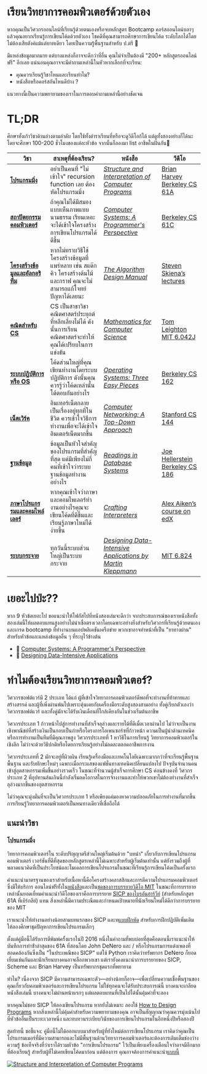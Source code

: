 # เรียนวิทยาการคอมพิวเตอร์ด้วยตัวเอง

หากคุณเป็นวิศวกรออนไลน์ที่เรียนรู้ด้วยตนเองหรือจบหลักสูตร Bootcamp คอร์สออนไลน์บลาๆ แล้วคุณอยากเรียนรู้การเขียนโค้ดด้วยตัวเอง โชคดีที่คุณสามารถศึกษาการเขียนโค้ด ระดับโลกได้โดยไม่ต้องเสียตังค์แม้แต่บาทเดียว โดยเป็นความรู้พื้นฐานสำหรับ ป.ตรี 💸

มีแหล่งข้อมูลมากมาย แต่บางแหล่งก็อาจจะดีกว่าที่อื่น คุณไม่จำเป็นต้องมี "200+ หลักสูตรออนไลน์ฟรี" อีกเลย แน่นอนคุณอาจจะมีคำถามเหล่านี้ในหัวหากเลือกที่จะเรียน:

*  คุณควรเรียนรู้วิชาไหนและเรียนทําไม?
*  หนังสือหรือคอร์สอันไหนดีบ้าง ?

แนวทางนี้เป็นความพยายามของเราในการตอบคําถามเหล่านี้อย่างชัดเจน

# TL;DR 

ศึกษาทั้งเก้าวิชาด้านล่างตามลําดับ โดยใช้ทั้งตําราเรียนที่หรือจะดูวิดีโอก้ได้ แต่ดูทั้งสองอย่างก็ได้นะ โดยจะศึกษา 100-200 ชั่วโมงของแต่ละหัวข้อ จากนั้นก็ลองมา list อาชีพในฝันกัน🚀


| วิชา                                          | สาเหตุที่ต้องเรียน?                                                                                                                                | หนังสือ                                               | วีดีโอ                       |
|---------------------------------------------------|-------------------------------------------------------------------------------------------------------------------------------------------|---------------------------------------------------------|-----------------------------------|
| **[โปรแกรมมิ่ง](#โปรแกรมมิ่ง)**                   | อย่าเป็นคนที่ "ไม่เข้าใจ" recursion function เลย ต้อง หัดโปรแกรมมิ่ง                                                                  | [_Structure and Interpretation of Computer Programs_](https://mitpress.mit.edu/sites/default/files/sicp/full-text/book/book.html)     | [Brian Harvey Berkeley CS 61A](https://inst.eecs.berkeley.edu/~cs61a/sp08/)|
| **[สถาปัตยกรรมคอมพิวเตอร์](#สถาปัตยกรรมคอมพิวเตอร์)**  | ถ้าคุณไม่ได้มีสมองแบบเห็นภาพแบบนามธรรม เรียนเหอะจะได้เข้าใจโครงสร้างการเขียนโปรแกรมได้ดีขึ้น           | [_Computer Systems: A Programmer's Perspective_](https://github.com/smellslikekeenspirit/an-askreddit-list-of-compsci-books/blob/master/Randal%20E.%20Bryant%2C%20David%20R.%20O%E2%80%99Hallaron%20-%20Computer%20Systems.%20A%20Programmer%E2%80%99s%20Perspective%20%5B3rd%20ed.%5D%20(2016%2C%20Pearson).pdf)|[Berkeley CS 61C](https://cs61c.org/)|
| **[โครงสร้างข้อมูลและอัลกอริทึม](#โครงสร้างข้อมูลและอัลกอริทึม)** | หากไม่ทราบวิธีใช้โครงสร้างข้อมูลที่แพร่หลาย เช่น สแต๊ก คิว โครงสร้างต้นไม้ และกราฟ คุณจะไม่สามารถแก้โจทย์ปัญหาได้เลยนะ | [_The Algorithm Design Manual_](https://www.amazon.com/Algorithm-Design-Manual-Steven-Skiena/dp/1849967202)                           | [Steven Skiena’s lectures](https://www3.cs.stonybrook.edu/~skiena/373/videos/)|
| **[คณิตสำหรับ CS](#คณิตสำหรับCS)**                   | CS เป็นสาขาวิชาคณิตศาสตร์ประยุกต์ที่หลีกเลี่ยงไม่ได้ ดังนั้นการเรียนคณิตศาสตร์จะทำให้คุณได้เปรียบในการแข่งขัน| [_Mathematics for Computer Science_](https://courses.csail.mit.edu/6.042/spring18/mcs.pdf)                      | [Tom Leighton MIT 6.042J](https://ocw.mit.edu/courses/electrical-engineering-and-computer-science/6-042j-mathematics-for-computer-science-fall-2010/)         |
| **[ระบบปฏิบัติการ หรือ OS](#ระบบปฏิบัติการ-หรือ-OS)**   | โค้ดส่วนใหญ่ที่คุณเขียนทำงานโดยระบบปฏิบัติการ ดังนั้นคุณควรรู้ว่าโค้ดเหล่านั้นโต้ตอบกันอย่างไร | [_Operating Systems: Three Easy Pieces_](https://pages.cs.wisc.edu/~remzi/OSTEP/)                  | [Berkeley CS 162](https://cs162.org/)                   |
| **[เน็ตเวิร์ค](#เน็ตเวิร์ค)**           | อินเทอร์เน็ตกลายเป็นเรื่องอยู่ทุกที่ในชีวิต ควรเข้าใจวิธีการทํางานเพื่อจะได้เข้าใจอินเตอร์เน็ตมากขึ้น| [_Computer Networking: A Top-Down Approach_](https://eclass.teicrete.gr/modules/document/file.php/TP326/%CE%98%CE%B5%CF%89%CF%81%CE%AF%CE%B1%20(Lectures)/Computer_Networking_A_Top-Down_Approach.pdf)              | [Stanford CS 144](https://cs144.github.io/)                   |
| **[ฐานข้อมูล](#ฐานข้อมูล)**                 | ข้อมูลเป็นหัวใจสําคัญของโปรแกรมที่สําคัญที่สุด แต่มีเพียงไม่กี่คนที่เข้าใจว่าระบบฐานข้อมูลทํางานอย่างไร | [_Readings in Database Systems_](http://www.redbook.io/)                         | [Joe Hellerstein Berkeley CS 186](http://www.infocobuild.com/education/audio-video-courses/computer-science/cs186-spring2015-berkeley.html) |
| **[ภาษาโปรแกรรมและคอมไพล์เลอร์](#ภาษาโปรแกรรมและคอมไพล์เลอร์)**       | หากคุณเข้าใจว่าภาษาและคอมไพเลอร์ทํางานอย่างไรคุณจะเขียนโค้ดที่ดีขึ้นและเรียนรู้ภาษาใหม่ได้ง่ายขึ้น | [_Crafting Interpreters_](https://craftinginterpreters.com/)           | [Alex Aiken’s course on edX](https://www.edx.org/bio/alex-aiken)   |
| **[ระบบกระจาย](#ระบบกระจาย)** | ทุกวันนี้ระบบส่วนใหญ่เป็นระบบกระจาย| [_Designing Data-Intensive Applications by Martin Kleppmann_](https://www.amazon.com/Designing-Data-Intensive-Applications-Reliable-Maintainable/dp/1449373321) | [MIT 6.824](https://pdos.csail.mit.edu/6.824/)                         |


# เยอะไปป่ะ??
หาก 9 หัวข้อเยอะไป ขอแนะนําให้โฟกัสไปที่หนังสองเล่มจะดีกว่า  จากประสบการณ์ของเราหนังสือทั้งสองเล่มนี้ให้ผลตอบแทนสูงอย่างไม่น่าเชื่อตรงเวลาโดยเฉพาะอย่างยิ่งสําหรับวิศวกรที่เรียนรู้ด้วยตนเองและเกรด bootcamp ที่ทํางานบนแอปพลิเคชันเครือข่าย พวกเขาอาจทําหน้าที่เป็น "ยาทางผ่าน" สําหรับหัวข้อและแหล่งข้อมูลอื่น ๆ ที่ระบุไว้ข้างต้น
* 📖 [Computer Systems: A Programmer's Perspective](http://csapp.cs.cmu.edu/3e/home.html)
* 📖 [Designing Data-Intensive Applications](https://www.amazon.com/dp/B06XPJML5D/ref=dp-kindle-redirect?_encoding=UTF8&btkr=1)

# ทําไมต้องเรียนวิทยาการคอมพิวเตอร์?
วิศวกรซอฟต์แวร์มี 2 ประเภท ได้แก่ ผู้ที่เข้าใจวิทยาการคอมพิวเตอร์ดีพอที่จะทำงานที่ท้าทายและสร้างสรรค์ และผู้ที่เพิ่งผ่านพ้นไปเพราะคุ้นเคยกับเครื่องมือระดับสูงสองสามอย่าง ทั้งคู่เรียกตัวเองว่าวิศวกรซอฟต์แวร์ และทั้งคู่มักจะได้รับเงินเดือนที่ใกล้เคียงกันในช่วงเริ่มต้นอาชีพ


วิศวกรประเภท 1 ก้าวหน้าไปสู่การทำงานที่สำเร็จลุล่วงและรายได้ที่ดีเมื่อเวลาผ่านไป ไม่ว่าจะเป็นงานเชิงพาณิชย์ที่สร้างเงินเป็นกอบเป็นกำหรือโครงการโอเพนซอร์ซที่ก้าวหน้า ความเป็นผู้นำด้านเทคนิค หรือการทำงานเป็นทีมที่มีคุณภาพสูง วิศวกรประเภทที่ 1 หาวิธีในการเรียนรู้
วิทยาการคอมพิวเตอร์ในเชิงลึก ไม่ว่าจะด้วยวิธีปกติหรือโดยการเรียนรู้อย่างไม่ลดละตลอดอาชีพการงาน

วิศวกรประเภทที่ 2 มักจะอยู่ที่ผิวเผิน เรียนรู้เครื่องมือและเทคโนโลยีเฉพาะมากกว่าที่จะเรียนรู้พื้นฐานพื้นฐาน และรับทักษะใหม่ๆ เฉพาะเมื่อกระแสของแฟชั่นทางเทคนิคเปลี่ยนแปลงไป 
ปัจจุบันจำนวนคนเข้าสู่อุตสาหกรรมเพิ่มขึ้นอย่างรวดเร็ว ในขณะที่จำนวนผู้สำเร็จการศึกษา CS ค่อนข้างคงที่ วิศวกรประเภท 2 ที่อุปทานล้นเกินนี้กำลังเริ่มลดโอกาสในการจ้างงานและทำให้พวกเขาไม่ต้องทำงานที่สำเร็จลุล่วงมากขึ้นของอุตสาหกรรม 


ไม่ว่าคุณจะมุ่งมั่นที่จะเป็นวิศวกรประเภท 1 หรือเพียงแค่มองหาความปลอดภัยในการทำงานที่มากขึ้น การเรียนรู้วิทยาการคอมพิวเตอร์เป็นหนทางเดียวที่เชื่อถือได้

## แนะนำวิชา

### โปรแกรมมิ่ง
วิทยาการคอมพิวเตอร์ใน ระดับปริญญาตรีส่วนใหญ่เริ่มต้นด้วย "บทนำ" เกี่ยวกับการเขียนโปรแกรมคอมพิวเตอร์ 
เวอร์ชันที่ดีที่สุดของหลักสูตรเหล่านี้ไม่เฉพาะสำหรับผู้เริ่มต้นเท่านั้น 
แต่ยังรวมถึงผู้ที่พลาดแนวคิดที่เป็นประโยชน์และโมเดลการเขียนโปรแกรมในขณะที่เรียนรู้การเขียนโค้ดเป็นครั้งแรก


คําแนะนํามาตรฐานของเราสําหรับเนื้อหานี้คือโครงสร้างคลาสสิกและการตีความโปรแกรมคอมพิวเตอร์ซึ่งมีให้บริการ
ออนไลน์ฟรีทั้งใน[หนังสือ](https://mitpress.mit.edu/sites/default/files/sicp/full-text/book/book.html)และเป็น[ชุดของการบรรยายวิดีโอ MIT](http://ocw.mit.edu/courses/electrical-engineering-and-computer-science/6-001-structure-and-interpretation-of-computer-programs-spring-2005/video-lectures/)
ในขณะที่การบรรยายเหล่านั้นยอดเยี่ยมคําแนะนําวิดีโอของเราคือการบรรยาย 
[SICP ของไบรอันฮาร์วีย์](https://archive.org/details/ucberkeley-webcast-PL3E89002AA9B9879E?sort=titleSorter) (สําหรับหลักสูตร 61A ที่เบิร์กลีย์) แทน 
สิ่งเหล่านี้มีความประณีตและกําหนดเป้าหมายที่นักเรียนใหม่ได้ดีกว่าการบรรยายของ MIT


เราแนะนำให้ทำงานอย่างน้อยสามบทแรกของ SICP และท[แบบฝึกหัด](http://exercism.io/) สำหรับการฝึกปฏิบัติเพิ่มเติม ให้ลองศึกษาชุดปัญหาการเขียนโปรแกรมเล็กๆ 


ตั้งแต่คู่มือนี้ได้รับการตีพิมพ์ครั้งแรกในปี 2016 หนึ่งในคําถามที่พบบ่อยที่สุดคือตอนนี้เราแนะนําให้บันทึกการทําซ้ําล่าสุดของ 61A ที่สอนโดย John DeNero และ / หรือโปรแกรมการแต่งเพลงที่สอดคล้องกันซึ่งเป็น "ในประเพณีของ SICP" แต่ใช้ Python เราคิดว่าทรัพยากร DeNero ก็ยอดเยี่ยมเช่นกันและนักเรียนบางคนอาจเลือกพวกเขา แต่เรายังคงแนะนําการบรรยายของ SICP, Scheme และ Brian Harvey เป็นทรัพยากรชุดแรกที่พยายาม


ทำไม? เนื่องจาก SICP มีความสามารถเฉพาะตัว—อย่างน้อยก็อาจ—เพื่อเปลี่ยนความเชื่อพื้นฐานของคุณเกี่ยวกับคอมพิวเตอร์และการเขียนโปรแกรม ไม่ใช่ทุกคนจะได้รับประสบการณ์นี้ บางคนจะเกลียดหนังสือเล่มนี้ บางคนจะไม่ผ่านหน้าแรกๆ แต่ผลตอบแทนที่เป็นไปได้นั้นคุ้มค่าที่จะลอง


หากคุณไม่ชอบ SICP ให้ลองเขียนโปรแกรม หากยังไม่เหมาะ ลองใช้ [How to Design Programs](http://www.htdp.org/) หากสิ่งเหล่านี้ไม่คุ้มค่าสำหรับความพยายามของคุณ อาจเป็นสัญญาณว่าคุณควรมุ่งเน้นไปที่หัวข้ออื่นเป็นระยะเวลาหนึ่ง และทบทวนระเบียบวินัยของการเขียนโปรแกรมในอีกหนึ่งปีหรือสองปี

สุดท้ายนี้ ขอชี้แจง: คู่มือนี้ไม่ได้ออกแบบมาสำหรับผู้ที่ยังใหม่ต่อการเขียนโปรแกรม เราคิดว่าคุณเป็นโปรแกรมเมอร์ที่มีความสามารถและไม่มีพื้นฐานด้านวิทยาการคอมพิวเตอร์และต้องการเติมเต็มช่องว่างความรู้ ข้อเท็จจริงที่ว่าเราได้รวมหัวข้อ "การเขียนโปรแกรม" ไว้เป็นเพียงเครื่องเตือนใจว่าอาจมีอีกมากที่ต้องเรียนรู้ สำหรับผู้ที่ไม่เคยเขียนโค้ดมาก่อน แต่ต้องการ คุณอาจต้องการคำแนะนำ[แบบนี้](https://www.reddit.com/r/learnprogramming/wiki/faq#wiki_getting_started)


[![Structure and Interpretation of Computer Programs](https://teachyourselfcs.com/sicp.jpg)](https://mitpress.mit.edu/sites/default/files/sicp/full-text/book/book.html) 

